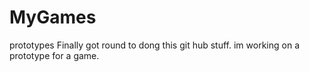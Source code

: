 # MyGames
prototypes 
Finally got round to dong this git hub stuff. im working on a prototype for a game.
